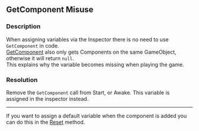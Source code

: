 ## GetComponent Misuse
### Description
When assigning variables via the Inspector there is no need to use `GetComponent` in code.  
[GetComponent](https://docs.unity3d.com/ScriptReference/GameObject.GetComponent.html) also only gets Components on the same GameObject, otherwise it will return `null`.  
This explains why the variable becomes missing when playing the game.  

### Resolution
Remove the `GetComponent` call from Start, or Awake. This variable is assigned in the inspector instead.  

---  

If you want to assign a default variable when the component is added you can do this in the [Reset](https://docs.unity3d.com/ScriptReference/MonoBehaviour.Reset.html) method.
